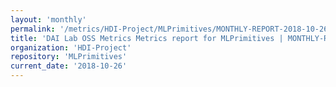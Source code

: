 ```yaml
---
layout: 'monthly'
permalink: '/metrics/HDI-Project/MLPrimitives/MONTHLY-REPORT-2018-10-26/'
title: 'DAI Lab OSS Metrics Metrics report for MLPrimitives | MONTHLY-REPORT-2018-10-26'
organization: 'HDI-Project'
repository: 'MLPrimitives'
current_date: '2018-10-26'
---
```

